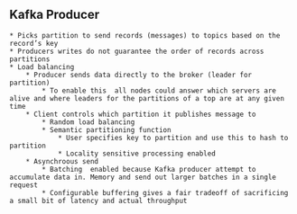 ## Kafka Producer
    * Picks partition to send records (messages) to topics based on the record’s key
    * Producers writes do not guarantee the order of records across partitions
    * Load balancing
        * Producer sends data directly to the broker (leader for partition)
            * To enable this  all nodes could answer which servers are alive and where leaders for the partitions of a top are at any given time
        * Client controls which partition it publishes message to
            * Random load balancing
            * Semantic partitioning function
                * User specifies key to partition and use this to hash to partition
                * Locality sensitive processing enabled
        * Asynchroous send
            * Batching  enabled because Kafka producer attempt to accumulate data in. Memory and send out larger batches in a single request
            * Configurable buffering gives a fair tradeoff of sacrificing a small bit of latency and actual throughput